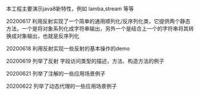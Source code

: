本工程主要演示java8新特性，例如 lamba,stream 等等 

20200617
利用反射实现了一个简单的通用顺列化/反序列化类，它提供两个静态方法，一个是将对象系列化成字符串输出，另外一个是结合上一个的字符串将其转换成对象输出，也就是反序列化

20200618
利用反射实现一些反射的基本操作的demo

20200619
列举了反射 字段访问类型的描述，方法、构造方法的例子

20200621
列举了注解的一些应用场景例子

20200622
列举了动态代理的一些应用场景例子